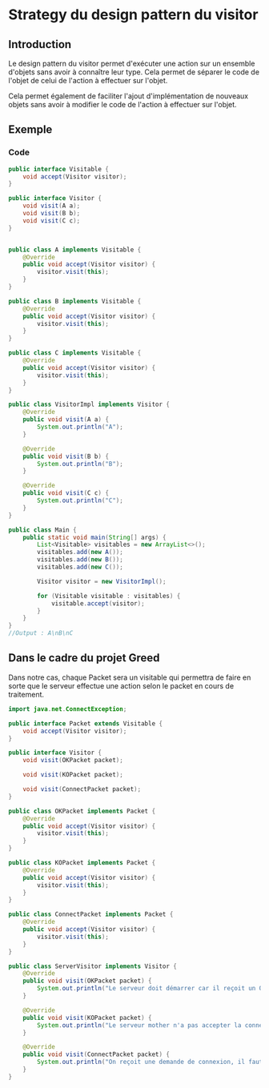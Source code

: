 # Strategy du design pattern du visitor


## Introduction

Le design pattern du visitor permet d'exécuter une action sur un ensemble d'objets sans avoir à connaître leur type. 
Cela permet de séparer le code de l'objet de celui de l'action à effectuer sur l'objet.

Cela permet également de faciliter l'ajout d'implémentation de nouveaux objets sans avoir à modifier le code de l'action à effectuer sur l'objet.

## Exemple

### Code

```java
public interface Visitable {
    void accept(Visitor visitor);
}

public interface Visitor {
    void visit(A a);
    void visit(B b);
    void visit(C c);
}


public class A implements Visitable {
    @Override
    public void accept(Visitor visitor) {
        visitor.visit(this);
    }
}

public class B implements Visitable {
    @Override
    public void accept(Visitor visitor) {
        visitor.visit(this);
    }
}

public class C implements Visitable {
    @Override
    public void accept(Visitor visitor) {
        visitor.visit(this);
    }
}

public class VisitorImpl implements Visitor {
    @Override
    public void visit(A a) {
        System.out.println("A");
    }

    @Override
    public void visit(B b) {
        System.out.println("B");
    }

    @Override
    public void visit(C c) {
        System.out.println("C");
    }
}

public class Main {
    public static void main(String[] args) {
        List<Visitable> visitables = new ArrayList<>();
        visitables.add(new A());
        visitables.add(new B());
        visitables.add(new C());

        Visitor visitor = new VisitorImpl();

        for (Visitable visitable : visitables) {
            visitable.accept(visitor);
        }
    }
}
//Output : A\nB\nC
```

## Dans le cadre du projet Greed

Dans notre cas, chaque Packet sera un visitable qui permettra de faire en sorte que le serveur
effectue une action selon le packet en cours de traitement.

````java
import java.net.ConnectException;

public interface Packet extends Visitable {
    void accept(Visitor visitor);
}

public interface Visitor {
    void visit(OKPacket packet);

    void visit(KOPacket packet);

    void visit(ConnectPacket packet);
}

public class OKPacket implements Packet {
    @Override
    public void accept(Visitor visitor) {
        visitor.visit(this);
    }
}

public class KOPacket implements Packet {
    @Override
    public void accept(Visitor visitor) {
        visitor.visit(this);
    }
}

public class ConnectPacket implements Packet {
    @Override
    public void accept(Visitor visitor) {
        visitor.visit(this);
    }
}

public class ServerVisitor implements Visitor {
    @Override
    public void visit(OKPacket packet) {
        System.out.println("Le serveur doit démarrer car il reçoit un OK Packet");
    }

    @Override
    public void visit(KOPacket packet) {
        System.out.println("Le serveur mother n'a pas accepter la connexion, on arrête");
    }

    @Override
    public void visit(ConnectPacket packet) {
        System.out.println("On reçoit une demande de connexion, il faut l'accepter selon l'état de notre serveur");
    }
}
````